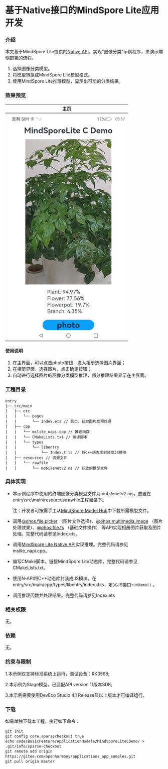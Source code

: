 # **基于**Native**接口的MindSpore Lite应用开发**

### 介绍

本文基于MindSpore Lite提供的[Native API](https://docs.openharmony.cn/pages/v4.1/zh-cn/application-dev/reference/apis-mindspore-lite-kit/_mind_spore.md)，实现“图像分类”示例程序，来演示端侧部署的流程。

1. 选择图像分类模型。
2. 将模型转换成MindSpore Lite模型格式。
3. 使用MindSpore Lite推理模型，显示出可能的分类结果。

### 效果预览

| 主页                                               |
| -------------------------------------------------- |
| <img src="screenshots/MindSporeLiteCDemoPic.png"/> |

#### 使用说明

1. 在主界面，可以点击photo按钮，进入相册选择图片界面；
2. 在相册界面，选择图片，点击确定按钮；
3. 自动进行选择图片的图像分类模型推理，部分推理结果显示在主界面。

### 工程目录

```
entry
├── src/main
│   ├── etc
|   |   └── pages 
|   |       └── Index.ets // 首页，获取图片及预处理
│   ├── cpp
|   |   └── mslite_napi.cpp // 推理函数 
|   |   └── CMakeLists.txt // 编译脚本
|   |   └── types 
|   |       └── libentry 
|   |           └── Index.t.ts // 将C++动态库封装成JS模块
│   ├── resources // 资源文件
|   |   └── rawfile 
|   |       └── mobilenetv2.ms // 存放的模型文件
```

### 具体实现

* 本示例程序中使用的终端图像分类模型文件为mobilenetv2.ms，放置在entry\src\main\resources\rawfile工程目录下。

  注：开发者可按需手工从[MindSpore Model Hub](https://download.mindspore.cn/model_zoo/official/lite)中下载所需模型文件。

* 调用[@ohos.file.picker](https://docs.openharmony.cn/pages/v4.1/zh-cn/application-dev/reference/apis-core-file-kit/js-apis-file-picker.md) （图片文件选择）、[@ohos.multimedia.image](https://docs.openharmony.cn/pages/v4.1/zh-cn/application-dev/reference/apis-image-kit/js-apis-image.md) （图片处理效果）、[@ohos.file.fs](https://docs.openharmony.cn/pages/v4.1/zh-cn/application-dev/reference/apis-core-file-kit/js-apis-file-fs.md) （基础文件操作） 等API实现相册图片获取及图片处理。完整代码请参见Index.ets。

* 调用[MindSpore Lite Native API](https://docs.openharmony.cn/pages/v4.1/zh-cn/application-dev/reference/apis-mindspore-lite-kit/_mind_spore.md)实现推理。完整代码请参见mslite_napi.cpp。

* 编写CMake脚本。链接MindSpore Lite动态库，完整代码请参见CMakeLists.txt。

* 使用N-API将C++动态库封装成JS模块。在 entry/src/main/cpp/types/libentry/index.d.ts，定义JS接口`runDemo()` 。

* 调用推理函数并处理结果。完整代码请参见Index.ets

### 相关权限

无。

### 依赖

无。

### 约束与限制

1.本示例仅支持标准系统上运行，测试设备：RK3568;

2.本示例为Stage模型，已适配API version 11版本SDK;

3.本示例需要使用DevEco Studio 4.1 Release及以上版本才可编译运行。

### 下载

如需单独下载本工程，执行如下命令：

```
git init
git config core.sparsecheckout true
echo code/BasicFeature/ApplicationModels/MindSporeLiteCDemo/ > .git/info/sparse-checkout
git remote add origin https://gitee.com/openharmony/applications_app_samples.git
git pull origin master
```

